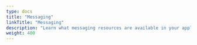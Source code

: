 ```yaml
---
type: docs
title: "Messaging"
linkTitle: "Messaging"
description: "Learn what messaging resources are available in your application"
weight: 400
---
```


